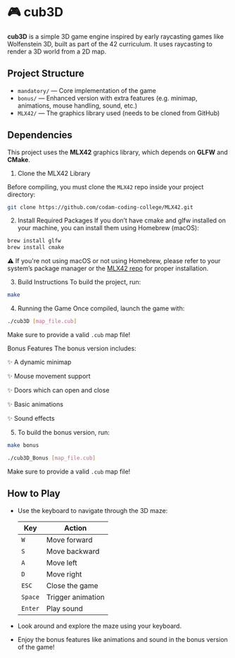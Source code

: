 # 🎮 cub3D

**cub3D** is a simple 3D game engine inspired by early raycasting games like Wolfenstein 3D, built as part of the 42 curriculum. It uses raycasting to render a 3D world from a 2D map.

## Project Structure

- `mandatory/` — Core implementation of the game
- `bonus/` — Enhanced version with extra features (e.g. minimap, animations, mouse handling, sound, etc.)
- `MLX42/` — The graphics library used (needs to be cloned from GitHub)

## Dependencies

This project uses the **MLX42** graphics library, which depends on **GLFW** and **CMake**.

1. Clone the MLX42 Library

Before compiling, you must clone the `MLX42` repo inside your project directory:

```bash
git clone https://github.com/codam-coding-college/MLX42.git
```
2. Install Required Packages
If you don’t have cmake and glfw installed on your machine, you can install them using Homebrew (macOS):
```bash
brew install glfw
brew install cmake
```
⚠️ If you're not using macOS or not using Homebrew, please refer to your system’s package manager or the [MLX42 repo](https://github.com/codam-coding-college/MLX42.git) for proper installation.

3. Build Instructions
To build the project, run:
```bash
make
```
4. Running the Game
Once compiled, launch the game with:

```bash
./cub3D [map_file.cub]
```
Make sure to provide a valid `.cub` map file!

Bonus Features
The bonus version includes:

✨ A dynamic minimap

✨ Mouse movement support

✨ Doors which can open and close

✨ Basic animations 

✨ Sound effects

5. To build the bonus version, run:
```bash
make bonus
```

```bash
./cub3D_Bonus [map_file.cub]
```
Make sure to provide a valid `.cub` map file!

## How to Play

- Use the keyboard to navigate through the 3D maze:

  | Key   | Action          |
  |-------|-----------------|
  | `W`   | Move forward    |
  | `S`   | Move backward   |
  | `A`   | Move left       |
  | `D`   | Move right      |
  | `ESC` | Close the game  |
  | `Space` | Trigger animation |
  | `Enter` | Play sound        |

- Look around and explore the maze using your keyboard.
- Enjoy the bonus features like animations and sound in the bonus version of the game!







